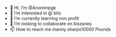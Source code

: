 - 👋 Hi, I’m @Anonimpgk
- 👀 I’m interested in @ bits
- 🌱 I’m currently learning non profit
- 💞️ I’m looking to collaborate on bisssnes
- 📫 How to reach me manny sharps10000 Pounds

<!---
Anonimpgk/Anonimpgk is a artist special age repository because its `README.md` (this file) appears on your GitHub profile.
You can click the Preview link to take a look at your changes.
--->
